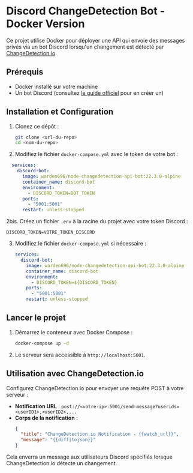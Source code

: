
# Discord ChangeDetection Bot - Docker Version

Ce projet utilise Docker pour déployer une API qui envoie des messages privés via un bot Discord lorsqu'un changement est détecté par [ChangeDetection.io](https://changedetection.io/).

## Prérequis

- Docker installé sur votre machine
- Un bot Discord (consultez [le guide officiel](https://discord.com/developers/docs/getting-started) pour en créer un)

## Installation et Configuration

1. Clonez ce dépôt :
   ```bash
   git clone <url-du-repo>
   cd <nom-du-repo>
   ```
2. Modifiez le fichier `docker-compose.yml` avec le token de votre bot :
 ```yaml
   services:
     discord-bot:
       image: warden696/node-changedetection-api-bot:22.3.0-alpine
       container_name: discord-bot
       environment:
         - DISCORD_TOKEN=BOT_TOKEN
       ports:
         - "5001:5001"
       restart: unless-stopped
   ```
2bis. Créez un fichier `.env` à la racine du projet avec votre token Discord :
   ```
   DISCORD_TOKEN=VOTRE_TOKEN_DISCORD
   ```

3. Modifiez le fichier `docker-compose.yml` si nécessaire :
   ```yaml
   services:
     discord-bot:
       image: warden696/node-changedetection-api-bot:22.3.0-alpine
       container_name: discord-bot
       environment:
         - DISCORD_TOKEN=${DISCORD_TOKEN}
       ports:
         - "5001:5001"
       restart: unless-stopped
   ```

## Lancer le projet

1. Démarrez le conteneur avec Docker Compose :
   ```bash
   docker-compose up -d
   ```

2. Le serveur sera accessible à `http://localhost:5001`.

## Utilisation avec ChangeDetection.io

Configurez ChangeDetection.io pour envoyer une requête POST à votre serveur :

- **Notification URL** : `post://<votre-ip>:5001/send-message?userids=<userID1>,<userID2>,...`
- **Corps de la notification** :
  ```json
  {
    "title": "ChangeDetection.io Notification - {{watch_url}}",
    "message": "{{diff|tojson}}"
  }
  ```

Cela enverra un message aux utilisateurs Discord spécifiés lorsque ChangeDetection.io détecte un changement.
